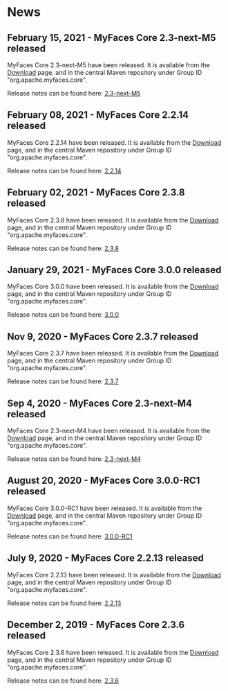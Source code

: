 # News


## February 15, 2021 - MyFaces Core 2.3-next-M5 released

MyFaces Core 2.3-next-M5 have been released. It is available from the [Download](/core23next?id=downloads) page, and in the central Maven repository under Group ID "org.apache.myfaces.core".

Release notes can be found here: [2.3-next-M5](https://issues.apache.org/jira/secure/ReleaseNote.jspa?projectId=10600&version=12348727)

## February 08, 2021 - MyFaces Core 2.2.14 released

MyFaces Core 2.2.14 have been released. It is available from the [Download](/core22?id=downloads) page, and in the central Maven repository under Group ID "org.apache.myfaces.core".

Release notes can be found here: [2.2.14](https://issues.apache.org/jira/secure/ReleaseNote.jspa?projectId=10600&version=12348436)

## February 02, 2021 - MyFaces Core 2.3.8 released

MyFaces Core 2.3.8 have been released. It is available from the [Download](/core23?id=downloads) page, and in the central Maven repository under Group ID "org.apache.myfaces.core".

Release notes can be found here: [2.3.8](https://issues.apache.org/jira/secure/ReleaseNote.jspa?projectId=10600&version=12349324)

## January 29, 2021 - MyFaces Core 3.0.0 released

MyFaces Core 3.0.0 have been released. It is available from the [Download](/core30?id=downloads) page, and in the central Maven repository under Group ID "org.apache.myfaces.core".

Release notes can be found here: [3.0.0](https://issues.apache.org/jira/secure/ReleaseNote.jspa?projectId=10600&version=12348851)

## Nov 9, 2020 - MyFaces Core 2.3.7 released

MyFaces Core 2.3.7 have been released. It is available from the [Download](/core23?id=downloads) page, and in the central Maven repository under Group ID "org.apache.myfaces.core".

Release notes can be found here: [2.3.7](https://issues.apache.org/jira/secure/ReleaseNote.jspa?projectId=10600&version=12346524)

## Sep 4, 2020 - MyFaces Core 2.3-next-M4 released

MyFaces Core 2.3-next-M4 have been released. It is available from the [Download](/core23next?id=downloads) page, and in the central Maven repository under Group ID "org.apache.myfaces.core".

Release notes can be found here: [2.3-next-M4](https://issues.apache.org/jira/secure/ReleaseNote.jspa?projectId=10600&version=12348458)

## August 20, 2020 - MyFaces Core 3.0.0-RC1 released

MyFaces Core 3.0.0-RC1 have been released. It is available from the [Download](/core30?id=downloads) page, and in the central Maven repository under Group ID "org.apache.myfaces.core".

Release notes can be found here: [3.0.0-RC1](https://issues.apache.org/jira/secure/ReleaseNote.jspa?projectId=10600&version=12347158)

## July 9, 2020 - MyFaces Core 2.2.13 released

MyFaces Core 2.2.13 have been released. It is available from the [Download](/core22?id=downloads) page, and in the central Maven repository under Group ID "org.apache.myfaces.core".

Release notes can be found here: [2.2.13](https://issues.apache.org/jira/secure/ReleaseNote.jspa?projectId=10600&version=12339346)

## December 2, 2019 - MyFaces Core 2.3.6 released

MyFaces Core 2.3.6 have been released. It is available from the [Download](/core23?id=downloads) page, and in the central Maven repository under Group ID "org.apache.myfaces.core".

Release notes can be found here: [2.3.6](https://issues.apache.org/jira/secure/ReleaseNote.jspa?projectId=10600&version=12346352)
